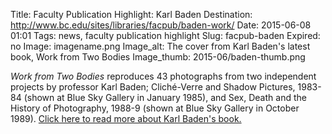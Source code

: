 Title: Faculty Publication Highlight: Karl Baden
Destination: http://www.bc.edu/sites/libraries/facpub/baden-work/
Date: 2015-06-08 01:01 
Tags: news, faculty publication highlight 
Slug: facpub-baden
Expired: no
Image: imagename.png
Image_alt: The cover from Karl Baden's latest book, Work from Two Bodies
Image_thumb: 2015-06/baden-thumb.png

<em>Work from Two Bodies</em> reproduces 43 photographs from two independent projects by professor Karl Baden; Cliché-Verre and Shadow Pictures, 1983-84 (shown at Blue Sky Gallery in January 1985), and Sex, Death and the History of Photography, 1988-9 (shown at Blue Sky Gallery in October 1989). [Click here to read more about Karl Baden's book.](http://www.bc.edu/sites/libraries/facpub/baden-work/)
